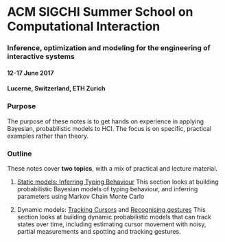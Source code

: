 
# ACM SIGCHI Summer School on Computational Interaction
### Inference, optimization and modeling for the engineering of interactive systems
#### 12-17 June 2017
#### Lucerne, Switzerland, ETH Zurich

### Purpose
  The purpose of these notes is to get hands on experience in applying Bayesian, probabilistic models to HCI. The focus is on specific, practical examples rather than theory.    
### Outline

These notes  cover **two topics**, with a mix of practical and lecture material.
1. [Static models: Inferring Typing Behaviour](static/mcmc_typing.ipynb) This section looks at building probabilistic Bayesian models of typing behaviour, and inferring parameters using Markov Chain Monte Carlo    

1. Dynamic models: [Tracking Cursors](dynamic/kalman_filter.ipynb) and [Recognising gestures](dynamic/particle_gesture.ipynb) This section looks at building dynamic probabilistic models that can track states over time, including estimating cursor movement with noisy, partial measurements and spotting and tracking gestures.
